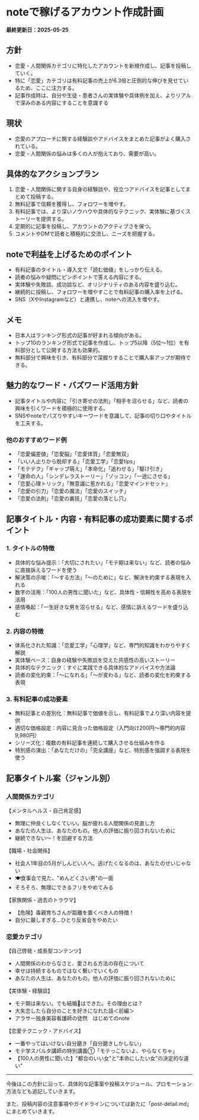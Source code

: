 # noteで稼げるアカウント作成計画

**最終更新日：2025-05-25**

## 方針
- 恋愛・人間関係カテゴリに特化したアカウントを新規作成し、記事を投稿していく。
- 特に「恋愛」カテゴリは有料記事の売上が6.3倍と圧倒的な伸びを見せているため、ここに注力する。
- 記事作成時は、自分や生徒・患者さんの実体験や具体例を加え、よりリアルで深みのある内容にすることを意識する

## 現状
- 恋愛のアプローチに関する経験談やアドバイスをまとめた記事がよく購入されている。
- 恋愛・人間関係の悩みは多くの人が抱えており、需要が高い。

## 具体的なアクションプラン
1. 恋愛・人間関係に関する自身の経験談や、役立つアドバイスを記事としてまとめて投稿する。
2. 無料記事で信頼を獲得し、フォロワーを増やす。
3. 有料記事では、より深いノウハウや具体的なテクニック、実体験に基づくストーリーを提供する。
4. 定期的に記事を投稿し、アカウントのアクティブさを保つ。
5. コメントやDMで読者と積極的に交流し、ニーズを把握する。

## noteで利益を上げるためのポイント
- 有料記事のタイトル・導入文で「読む価値」をしっかり伝える。
- 読者の悩みや疑問にピンポイントで答える内容にする。
- 実体験や失敗談、成功談など、オリジナリティのある内容を盛り込む。
- 継続的に投稿し、フォロワーを増やすことで有料記事の購入率を上げる。
- SNS（XやInstagramなど）と連携し、noteへの流入を増やす。

## メモ
- 日本人はランキング形式の記事が好まれる傾向がある。
- トップ10のランキング形式で記事を作成し、トップ5以降（5位〜1位）を有料部分として公開する方法も効果的。
- 無料部分で興味を引き、有料部分で深掘りすることで購入率アップが期待できる。

## 魅力的なワード・バズワード活用方針
- 記事タイトルや内容に「引き寄せの法則」「相手を沼らせる」など、読者の興味を引くワードを積極的に使用する。
- SNSやnoteでバズりやすいキーワードを意識して、記事の切り口やタイトルを工夫する。

### 他のおすすめワード例
- 「恋愛偏差値」「恋愛脳」「恋愛体質」「恋愛無双」
- 「いい人止りから脱却する」「恋愛工学」「恋愛tips」
- 「モテテク」「ギャップ萌え」「本命化」「追わせる」「駆け引き」
- 「運命の人」「シンデレラストーリー」「ゾッコン」「一途にさせる」
- 「恋愛心理トリック」「無意識に惹かれる」「恋愛マインドセット」
- 「恋愛の引力」「恋愛の魔法」「恋愛のスイッチ」
- 「恋愛の法則」「恋愛の裏技」「恋愛の落とし穴」

## 記事タイトル・内容・有料記事の成功要素に関するポイント

### 1. タイトルの特徴
- 具体的な悩み提示：「大切にされたい」「モテ期は来ない」など、読者の悩みに直接訴えるワードを使う
- 解決策の示唆：「〜する方法」「〜のために」など、解決を約束する表現を入れる
- 数字の活用：「100人の男性に聞いた」など、具体性・信頼性を高める表現を活用
- 感情喚起：「一生好きな男を沼らせる」など、感情に訴えるワードを盛り込む

### 2. 内容の特徴
- 体系化された知識：「恋愛工学」「心理学」など、専門的知識をわかりやすく解説
- 実体験ベース：自身の経験や失敗談を交えた共感性の高いストーリー
- 具体的なテクニック：すぐに実践できる具体的なアドバイスや方法論
- 読者の変化約束：「〜になれる」「〜が変わる」など、読者の変化を約束する表現

### 3. 有料記事の成功要素
- 無料記事との差別化：無料記事で価値を示し、有料記事でより深い内容を提供
- 適切な価格設定：内容に見合った価格設定（入門向け200円〜専門的内容9,980円）
- シリーズ化：複数の有料記事を連続して購入させる仕組みを作る
- 特別感の演出：「あなただけの」「完全講座」など、特別感を強調する表現を使う

## 記事タイトル案（ジャンル別）

### 人間関係カテゴリ
【メンタルヘルス・自己肯定感】
- 無理に仲良くしなくていい。脳が疲れる人間関係の見直し方
- あなたの人生は、あなたのもの。他人の評価に振り回されないために
- 継続できない～！を回避する方法

【職場・社会関係】
- 社会人1年目の5月がしんどい人へ。逃げたくなるのは、あなたのせいじゃない
- 🍽️食事会で見た、"めんどくさい男"の一面
- そろそろ、無理にできるフリをやめてみる

【家族関係・過去のトラウマ】
- 【危険】毒親育ちさんが距離を置くべき人の特徴！
- 自分に厳しすぎる…ひとり反省会をやめたい

### 恋愛カテゴリ
【自己啓発・成長型コンテンツ】
- 人間関係のわからなさと、愛される方法の存在について
- 幸せは持続するものではなく繋いでいくもの
- あなたの人生は、あなたのもの。他人の評価に振り回されないために

【実体験・経験談】
- モテ期は来ない。でも結婚💍はできた。その理由とは？
- 大失恋したら自分のことを好きになれた話＜前編＞
- アラサー独身美容看護師の徒然　はじめてのnote

【恋愛テクニック・アドバイス】
- 一番やってはいけない自分磨き「自分磨きしかしない」
- モテ学スパルタ講師の特別講義①「モテっこないよ、やらなくちゃ」
- 【100人の男性に聞いた】"都合のいい女"と"本命にしたい女"の決定的な違い"

---

今後はこの方針に沿って、具体的な記事案や投稿スケジュール、プロモーション方法なども追記していきます。

また、投稿内容の注意事項やガイドラインについては新たに「post-detail.md」にまとめていきます。 
